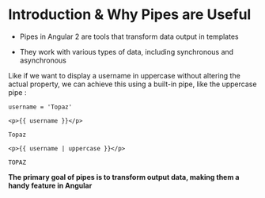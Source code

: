 # Introduction & Why Pipes are Useful

- Pipes in Angular 2 are tools that transform data output in templates

- They work with various types of data, including synchronous and asynchronous

Like if we want to display a username in uppercase without altering the actual property, we can achieve this using a built-in pipe, like the uppercase pipe :

```
username = 'Topaz'

<p>{{ username }}</p>

Topaz

<p>{{ username | uppercase }}</p>

TOPAZ
```

**The primary goal of pipes is to transform output data, making them a handy feature in Angular**

